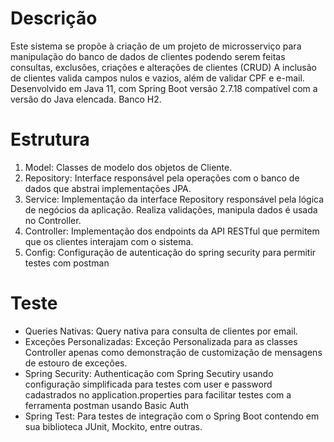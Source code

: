 # Descrição
Este sistema se propõe à criação de um projeto de microsserviço para manipulação do banco de dados de clientes podendo serem feitas consultas, exclusões, criações e alterações de clientes (CRUD)
A inclusão de clientes valida campos nulos e vazios, além de validar CPF e e-mail.
Desenvolvido em Java 11, com Spring Boot versão 2.7.18 compatível com a versão do Java elencada. Banco H2.

# Estrutura

1. Model: Classes de modelo dos objetos de Cliente.
2. Repository: Interface responsável pela operações com o banco de dados que abstrai implementações JPA.
3. Service: Implementação da interface Repository responsável pela lógica de negócios da aplicação. Realiza validações, manipula dados é usada no Controller.
4. Controller: Implementação dos endpoints da API RESTful que permitem que os clientes interajam com o sistema.
5. Config: Configuração de autenticação do spring security para permitir testes com postman

# Teste
* Queries Nativas: Query nativa para consulta de clientes por email.
* Exceções Personalizadas: Exceção Personalizada para as classes Controller apenas como demonstração de customização de mensagens de estouro de exceções.
* Spring Security: Authenticação com Spring Secutiry usando configuração simplificada para testes com user e password cadastrados no application.properties para facilitar testes com a ferramenta postman usando Basic Auth
* Spring Test: Para testes de integração com o Spring Boot contendo em sua biblioteca JUnit, Mockito, entre outras.